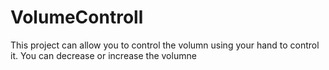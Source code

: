 # VolumeControll
This project can allow you to control the volumn using your hand to control it. You can decrease or increase the volumne
